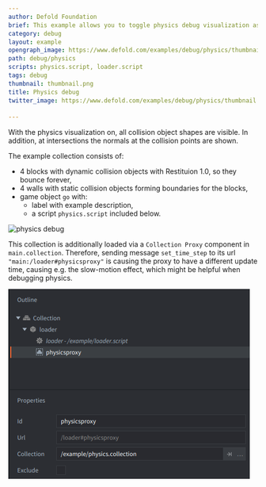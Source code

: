 ```yaml
---
author: Defold Foundation
brief: This example allows you to toggle physics debug visualization as well as changing the time step so the simulation runs at one tenth of the speed.
category: debug
layout: example
opengraph_image: https://www.defold.com/examples/debug/physics/thumbnail.png
path: debug/physics
scripts: physics.script, loader.script
tags: debug
thumbnail: thumbnail.png
title: Physics debug
twitter_image: https://www.defold.com/examples/debug/physics/thumbnail.png

---
```


With the physics visualization on, all collision object shapes are visible. In addition, at intersections the normals at the collision points are shown.

The example collection consists of:
- 4 blocks with dynamic collision objects with Restituion 1.0, so they bounce forever,
- 4 walls with static collision objects forming boundaries for the blocks,
- game object `go` with:
  - label with example description,
  - a script `physics.script` included below.

![physics debug](physics.png)

This collection is additionally loaded via a `Collection Proxy` component in `main.collection`. Therefore, sending message `set_time_step` to its url `"main:/loader#physicsproxy"` is causing the proxy to have a different update time, causing e.g. the slow-motion effect, which might be helpful when debugging physics.

![collection proxy](collectionproxy.png)